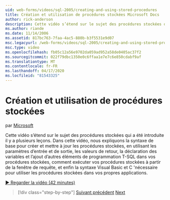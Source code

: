 ```yaml
---
uid: web-forms/videos/sql-2005/creating-and-using-stored-procedures
title: Création et utilisation de procédures stockées Microsoft Docs
author: rick-anderson
description: Cette vidéo s’étend sur le sujet des procédures stockées qui a été introduite il y a plusieurs leçons. Dans cette vidéo, nous expliquons la syntaxe de base pour créer et mettre à jour...
ms.author: riande
ms.date: 11/14/2006
ms.assetid: 817bc763-7faa-4ac5-880b-b3f5531e9d07
msc.legacyurl: /web-forms/videos/sql-2005/creating-and-using-stored-procedures
msc.type: video
ms.openlocfilehash: fb05c12a56e9702da059ad952a58de0405ac37f2
ms.sourcegitcommit: 022f79dbc1350e0c6ffaa1e7e7c6e850cdabf9af
ms.translationtype: MT
ms.contentlocale: fr-FR
ms.lasthandoff: 04/17/2020
ms.locfileid: "81543325"
---
```

# <a name="creating-and-using-stored-procedures"></a>Création et utilisation de procédures stockées

par [Microsoft](https://github.com/microsoft)

Cette vidéo s’étend sur le sujet des procédures stockées qui a été introduite il y a plusieurs leçons. Dans cette vidéo, nous expliquons la syntaxe de base pour créer et mettre à jour les procédures stockées, en utilisant les paramètres d’entrée et de sortie, les valeurs de retour, la déclaration des variables et l’ajout d’autres éléments de programmation T-SQL dans vos procédures stockées, comment exécuter vos procédures stockées à partir de la fenêtre de requête, et enfin la syntaxe Visual Basic et C 'nécessaire pour utiliser les procédures stockées dans vos propres applications.

[&#9654; Regarder la vidéo (42 minutes)](https://channel9.msdn.com/Blogs/ASP-NET-Site-Videos/creating-and-using-stored-procedures)

> [!div class="step-by-step"]
> [Suivant précédent](building-and-customizing-reports-in-business-intelligence-development-studio.md)
> [Next](enabling-full-text-search-in-your-text-data.md)
